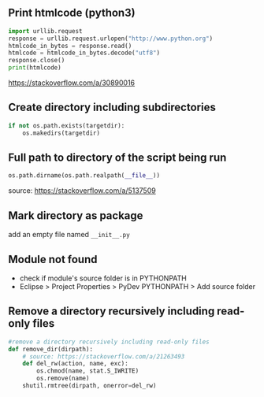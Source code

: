 ## Print htmlcode (python3)
```python
import urllib.request
response = urllib.request.urlopen("http://www.python.org")
htmlcode_in_bytes = response.read()
htmlcode = htmlcode_in_bytes.decode("utf8")
response.close()
print(htmlcode)
```
https://stackoverflow.com/a/30890016

## Create directory including subdirectories
```python
if not os.path.exists(targetdir):
    os.makedirs(targetdir)
```

## Full path to directory of the script being run
```python
os.path.dirname(os.path.realpath(__file__))
```
source: https://stackoverflow.com/a/5137509

## Mark directory as package
add an empty file named `__init__.py`

## Module not found
* check if module's source folder is in PYTHONPATH
* Eclipse > Project Properties > PyDev PYTHONPATH > Add source folder

## Remove a directory recursively including read-only files
```python
#remove a directory recursively including read-only files
def remove_dir(dirpath):
    # source: https://stackoverflow.com/a/21263493
    def del_rw(action, name, exc):
        os.chmod(name, stat.S_IWRITE)
        os.remove(name)
    shutil.rmtree(dirpath, onerror=del_rw)
```
